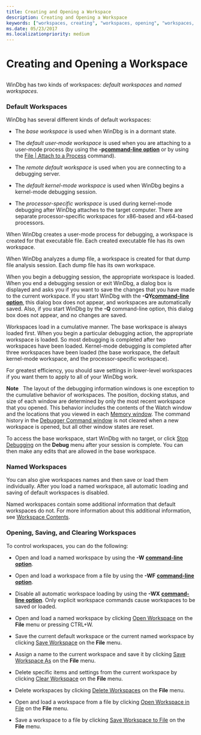 ```yaml
---
title: Creating and Opening a Workspace
description: Creating and Opening a Workspace
keywords: ["workspaces, creating", "workspaces, opening", "workspaces, named workspaces", "workspaces, default workspaces", "workspaces, types of workspaces"]
ms.date: 05/23/2017
ms.localizationpriority: medium
---
```


# Creating and Opening a Workspace


## <span id="ddk_creating_and_opening_a_workspace_dbg"></span><span id="DDK_CREATING_AND_OPENING_A_WORKSPACE_DBG"></span>


WinDbg has two kinds of workspaces: *default workspaces* and *named workspaces*.

### <span id="default_workspaces"></span><span id="DEFAULT_WORKSPACES"></span>Default Workspaces

WinDbg has several different kinds of default workspaces:

-   The *base workspace* is used when WinDbg is in a dormant state.

-   The *default user-mode workspace* is used when you are attaching to a user-mode process (by using the **-p**[**command-line option**](windbg-command-line-options.md) or by using the [File | Attach to a Process](file---attach-to-a-process.md) command).

-   The *remote default workspace* is used when you are connecting to a debugging server.

-   The *default kernel-mode workspace* is used when WinDbg begins a kernel-mode debugging session.

-   The *processor-specific workspace* is used during kernel-mode debugging after WinDbg attaches to the target computer. There are separate processor-specific workspaces for x86-based and x64-based processors.

When WinDbg creates a user-mode process for debugging, a workspace is created for that executable file. Each created executable file has its own workspace.

When WinDbg analyzes a dump file, a workspace is created for that dump file analysis session. Each dump file has its own workspace.

When you begin a debugging session, the appropriate workspace is loaded. When you end a debugging session or exit WinDbg, a dialog box is displayed and asks you if you want to save the changes that you have made to the current workspace. If you start WinDbg with the **-QY**[**command-line option**](windbg-command-line-options.md), this dialog box does not appear, and workspaces are automatically saved. Also, if you start WinDbg by the **-Q** command-line option, this dialog box does not appear, and no changes are saved.

Workspaces load in a cumulative manner. The base workspace is always loaded first. When you begin a particular debugging action, the appropriate workspace is loaded. So most debugging is completed after two workspaces have been loaded. Kernel-mode debugging is completed after three workspaces have been loaded (the base workspace, the default kernel-mode workspace, and the processor-specific workspace).

For greatest efficiency, you should save settings in lower-level workspaces if you want them to apply to all of your WinDbg work.

**Note**   The layout of the debugging information windows is one exception to the cumulative behavior of workspaces. The position, docking status, and size of each window are determined by only the most recent workspace that you opened. This behavior includes the contents of the Watch window and the locations that you viewed in each [Memory window](memory-window.md). The command history in the [Debugger Command window](debugger-command-window.md) is not cleared when a new workspace is opened, but all other window states are reset.

 

To access the base workspace, start WinDbg with no target, or click [Stop Debugging](debug---stop-debugging.md) on the **Debug** menu after your session is complete. You can then make any edits that are allowed in the base workspace.

### <span id="named_workspaces"></span><span id="NAMED_WORKSPACES"></span>Named Workspaces

You can also give workspaces names and then save or load them individually. After you load a named workspace, all automatic loading and saving of default workspaces is disabled.

Named workspaces contain some additional information that default workspaces do not. For more information about this additional information, see [Workspace Contents](workspace-contents.md).

### <span id="opening__saving__and_clearing_workspaces"></span><span id="OPENING__SAVING__AND_CLEARING_WORKSPACES"></span>Opening, Saving, and Clearing Workspaces

To control workspaces, you can do the following:

-   Open and load a named workspace by using the **-W** [**command-line option**](windbg-command-line-options.md).

-   Open and load a workspace from a file by using the **-WF** [**command-line option**](windbg-command-line-options.md).

-   Disable all automatic workspace loading by using the **-WX** [**command-line option**](windbg-command-line-options.md). Only explicit workspace commands cause workspaces to be saved or loaded.

-   Open and load a named workspace by clicking [Open Workspace](file---open-workspace.md) on the **File** menu or pressing CTRL+W.

-   Save the current default workspace or the current named workspace by clicking [Save Workspace](file---save-workspace.md) on the **File** menu.

-   Assign a name to the current workspace and save it by clicking [Save Workspace As](file---save-workspace-as.md) on the **File** menu.

-   Delete specific items and settings from the current workspace by clicking [Clear Workspace](file---clear-workspace.md) on the **File** menu.

-   Delete workspaces by clicking [Delete Workspaces](file---delete-workspaces.md) on the **File** menu.

-   Open and load a workspace from a file by clicking [Open Workspace in File](file---open-workspace-in-file.md) on the **File** menu.

-   Save a workspace to a file by clicking [Save Workspace to File](file---save-workspace-to-file.md) on the **File** menu.

 

 





